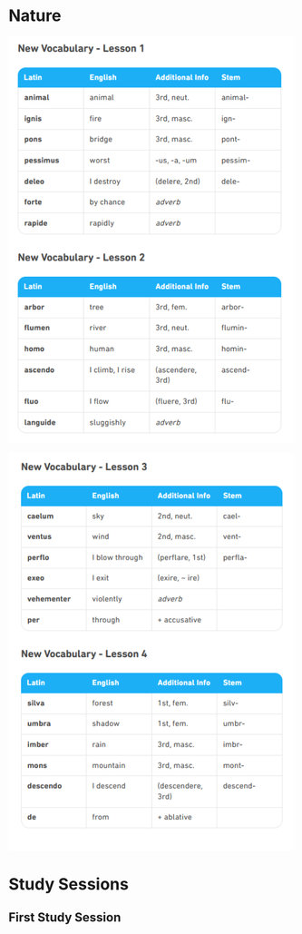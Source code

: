 # Nature

![image1](https://github.com/EO4wellness/T-I-L/blob/main/polyglot/latin/Castle-3/Images/Nature1.png)

![image2](https://github.com/EO4wellness/T-I-L/blob/main/polyglot/latin/Castle-3/Images/Nature2.png)

# Study Sessions 

## First Study Session 
